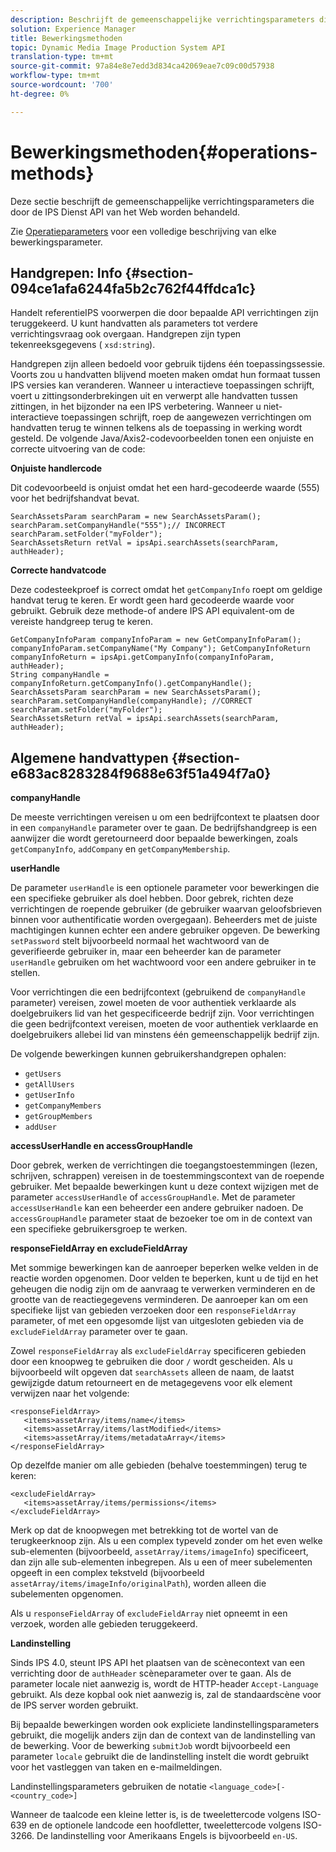 ```yaml
---
description: Beschrijft de gemeenschappelijke verrichtingsparameters die door de IPS Dienst API van het Web worden behandeld.
solution: Experience Manager
title: Bewerkingsmethoden
topic: Dynamic Media Image Production System API
translation-type: tm+mt
source-git-commit: 97a84e8e7edd3d834ca42069eae7c09c00d57938
workflow-type: tm+mt
source-wordcount: '700'
ht-degree: 0%

---
```



# Bewerkingsmethoden{#operations-methods}

Deze sectie beschrijft de gemeenschappelijke verrichtingsparameters die door de IPS Dienst API van het Web worden behandeld.

Zie [Operatieparameters](/help/aem-ips-api/operations/c-operations-intro/c-methods/c-methods.md) voor een volledige beschrijving van elke bewerkingsparameter.

## Handgrepen: Info {#section-094ce1afa6244fa5b2c762f44ffdca1c}

Handelt referentieIPS voorwerpen die door bepaalde API verrichtingen zijn teruggekeerd. U kunt handvatten als parameters tot verdere verrichtingsvraag ook overgaan. Handgrepen zijn typen tekenreeksgegevens ( `xsd:string`).

Handgrepen zijn alleen bedoeld voor gebruik tijdens één toepassingssessie. Voorts zou u handvatten blijvend moeten maken omdat hun formaat tussen IPS versies kan veranderen. Wanneer u interactieve toepassingen schrijft, voert u zittingsonderbrekingen uit en verwerpt alle handvatten tussen zittingen, in het bijzonder na een IPS verbetering. Wanneer u niet-interactieve toepassingen schrijft, roep de aangewezen verrichtingen om handvatten terug te winnen telkens als de toepassing in werking wordt gesteld. De volgende Java/Axis2-codevoorbeelden tonen een onjuiste en correcte uitvoering van de code:

**Onjuiste handlercode**

Dit codevoorbeeld is onjuist omdat het een hard-gecodeerde waarde (555) voor het bedrijfshandvat bevat.

```
SearchAssetsParam searchParam = new SearchAssetsParam(); searchParam.setCompanyHandle("555");// INCORRECT 
searchParam.setFolder("myFolder"); 
SearchAssetsReturn retVal = ipsApi.searchAssets(searchParam, authHeader);
```

**Correcte handvatcode**

Deze codesteekproef is correct omdat het `getCompanyInfo` roept om geldige handvat terug te keren. Er wordt geen hard gecodeerde waarde voor gebruikt. Gebruik deze methode-of andere IPS API equivalent-om de vereiste handgreep terug te keren.

```
GetCompanyInfoParam companyInfoParam = new GetCompanyInfoParam(); 
companyInfoParam.setCompanyName("My Company"); GetCompanyInfoReturn companyInfoReturn = ipsApi.getCompanyInfo(companyInfoParam, authHeader); 
String companyHandle = companyInfoReturn.getCompanyInfo().getCompanyHandle(); 
SearchAssetsParam searchParam = new SearchAssetsParam(); searchParam.setCompanyHandle(companyHandle); //CORRECT 
searchParam.setFolder("myFolder"); 
SearchAssetsReturn retVal = ipsApi.searchAssets(searchParam, authHeader);
```

## Algemene handvattypen {#section-e683ac8283284f9688e63f51a494f7a0}

**companyHandle**

De meeste verrichtingen vereisen u om een bedrijfcontext te plaatsen door in een `companyHandle` parameter over te gaan. De bedrijfshandgreep is een aanwijzer die wordt geretourneerd door bepaalde bewerkingen, zoals `getCompanyInfo`, `addCompany` en `getCompanyMembership`.

**userHandle**

De parameter `userHandle` is een optionele parameter voor bewerkingen die een specifieke gebruiker als doel hebben. Door gebrek, richten deze verrichtingen de roepende gebruiker (de gebruiker waarvan geloofsbrieven binnen voor authentificatie worden overgegaan). Beheerders met de juiste machtigingen kunnen echter een andere gebruiker opgeven. De bewerking `setPassword` stelt bijvoorbeeld normaal het wachtwoord van de geverifieerde gebruiker in, maar een beheerder kan de parameter `userHandle` gebruiken om het wachtwoord voor een andere gebruiker in te stellen.

Voor verrichtingen die een bedrijfcontext (gebruikend de `companyHandle` parameter) vereisen, zowel moeten de voor authentiek verklaarde als doelgebruikers lid van het gespecificeerde bedrijf zijn. Voor verrichtingen die geen bedrijfcontext vereisen, moeten de voor authentiek verklaarde en doelgebruikers allebei lid van minstens één gemeenschappelijk bedrijf zijn.

De volgende bewerkingen kunnen gebruikershandgrepen ophalen:

* `getUsers`
* `getAllUsers`
* `getUserInfo`
* `getCompanyMembers`
* `getGroupMembers`
* `addUser`

**accessUserHandle en accessGroupHandle**

Door gebrek, werken de verrichtingen die toegangstoestemmingen (lezen, schrijven, schrappen) vereisen in de toestemmingscontext van de roepende gebruiker. Met bepaalde bewerkingen kunt u deze context wijzigen met de parameter `accessUserHandle` of `accessGroupHandle`. Met de parameter `accessUserHandle` kan een beheerder een andere gebruiker nadoen. De `accessGroupHandle` parameter staat de bezoeker toe om in de context van een specifieke gebruikersgroep te werken.

**responseFieldArray en excludeFieldArray**

Met sommige bewerkingen kan de aanroeper beperken welke velden in de reactie worden opgenomen. Door velden te beperken, kunt u de tijd en het geheugen die nodig zijn om de aanvraag te verwerken verminderen en de grootte van de reactiegegevens verminderen. De aanroeper kan om een specifieke lijst van gebieden verzoeken door een `responseFieldArray` parameter, of met een opgesomde lijst van uitgesloten gebieden via de `excludeFieldArray` parameter over te gaan.

Zowel `responseFieldArray` als `excludeFieldArray` specificeren gebieden door een knoopweg te gebruiken die door `/` wordt gescheiden. Als u bijvoorbeeld wilt opgeven dat `searchAssets` alleen de naam, de laatst gewijzigde datum retourneert en de metagegevens voor elk element verwijzen naar het volgende:

```
<responseFieldArray> 
   <items>assetArray/items/name</items> 
   <items>assetArray/items/lastModified</items> 
   <items>assetArray/items/metadataArray</items> 
</responseFieldArray>
```

Op dezelfde manier om alle gebieden (behalve toestemmingen) terug te keren:

```
<excludeFieldArray> 
   <items>assetArray/items/permissions</items> 
</excludeFieldArray>
```

Merk op dat de knoopwegen met betrekking tot de wortel van de terugkeerknoop zijn. Als u een complex typeveld zonder om het even welke sub-elementen (bijvoorbeeld, `assetArray/items/imageInfo`) specificeert, dan zijn alle sub-elementen inbegrepen. Als u een of meer subelementen opgeeft in een complex tekstveld (bijvoorbeeld `assetArray/items/imageInfo/originalPath`), worden alleen die subelementen opgenomen.

Als u `responseFieldArray` of `excludeFieldArray` niet opneemt in een verzoek, worden alle gebieden teruggekeerd.

**Landinstelling**

Sinds IPS 4.0, steunt IPS API het plaatsen van de scènecontext van een verrichting door de `authHeader` scèneparameter over te gaan. Als de parameter locale niet aanwezig is, wordt de HTTP-header `Accept-Language` gebruikt. Als deze kopbal ook niet aanwezig is, zal de standaardscène voor de IPS server worden gebruikt.

Bij bepaalde bewerkingen worden ook expliciete landinstellingsparameters gebruikt, die mogelijk anders zijn dan de context van de landinstelling van de bewerking. Voor de bewerking `submitJob` wordt bijvoorbeeld een parameter `locale` gebruikt die de landinstelling instelt die wordt gebruikt voor het vastleggen van taken en e-mailmeldingen.

Landinstellingsparameters gebruiken de notatie `<language_code>[-<country_code>]`

Wanneer de taalcode een kleine letter is, is de tweelettercode volgens ISO-639 en de optionele landcode een hoofdletter, tweelettercode volgens ISO-3266. De landinstelling voor Amerikaans Engels is bijvoorbeeld `en-US`.
